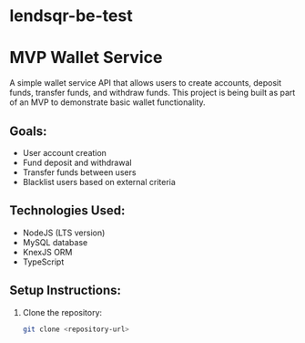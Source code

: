 # lendsqr-be-test

# MVP Wallet Service

A simple wallet service API that allows users to create accounts, deposit funds, transfer funds, and withdraw funds. This project is being built as part of an MVP to demonstrate basic wallet functionality.

## Goals:
- User account creation
- Fund deposit and withdrawal
- Transfer funds between users
- Blacklist users based on external criteria

## Technologies Used:
- NodeJS (LTS version)
- MySQL database
- KnexJS ORM
- TypeScript

## Setup Instructions:
1. Clone the repository:
   ```bash
   git clone <repository-url>
